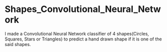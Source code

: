 # Shapes_Convolutional_Neural_Network
I made a Convolutional Neural Network classifier of 4 shapes(Circles, Squares, Stars or Triangles) to predict a hand drawn shape if it is one of the said shapes. 
